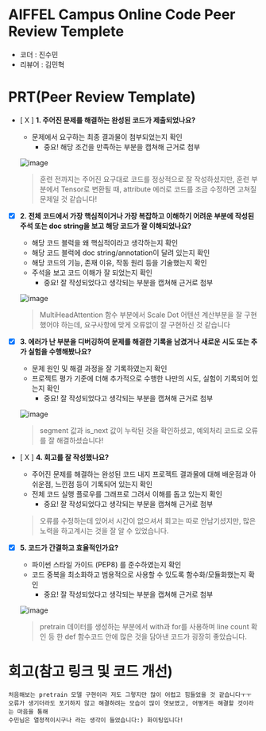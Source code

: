 # AIFFEL Campus Online Code Peer Review Templete
- 코더 : 진수민
- 리뷰어 : 김민혁


# PRT(Peer Review Template)
- [ X ]  **1. 주어진 문제를 해결하는 완성된 코드가 제출되었나요?**
    - 문제에서 요구하는 최종 결과물이 첨부되었는지 확인
        - 중요! 해당 조건을 만족하는 부분을 캡쳐해 근거로 첨부
     
    ![image](https://github.com/user-attachments/assets/4b3ba83f-3c11-4c96-9bef-ed10dc804faa)

    > 훈련 전까지는 주어진 요구대로 코드를 정상적으로 잘 작성하셨지만, 훈련 부분에서 Tensor로 변환될 때, attribute 에러로 코드를 조금 수정하면 고쳐질 문제일 것 같습니다!
    
- [X]  **2. 전체 코드에서 가장 핵심적이거나 가장 복잡하고 이해하기 어려운 부분에 작성된 
주석 또는 doc string을 보고 해당 코드가 잘 이해되었나요?**
    - 해당 코드 블럭을 왜 핵심적이라고 생각하는지 확인
    - 해당 코드 블럭에 doc string/annotation이 달려 있는지 확인
    - 해당 코드의 기능, 존재 이유, 작동 원리 등을 기술했는지 확인
    - 주석을 보고 코드 이해가 잘 되었는지 확인
        - 중요! 잘 작성되었다고 생각되는 부분을 캡쳐해 근거로 첨부

    ![image](https://github.com/user-attachments/assets/77542d6d-accc-46d5-b975-5f30987808c5)

    > MultiHeadAttention 함수 부분에서 Scale Dot 어텐션 계산부분을 잘 구현했어야 하는데, 요구사항에 맞게 오류없이 잘 구현하신 것 같습니다
        
- [X]  **3. 에러가 난 부분을 디버깅하여 문제를 해결한 기록을 남겼거나
새로운 시도 또는 추가 실험을 수행해봤나요?**
    - 문제 원인 및 해결 과정을 잘 기록하였는지 확인
    - 프로젝트 평가 기준에 더해 추가적으로 수행한 나만의 시도, 
    실험이 기록되어 있는지 확인
        - 중요! 잘 작성되었다고 생각되는 부분을 캡쳐해 근거로 첨부

    ![image](https://github.com/user-attachments/assets/c70a0074-d696-4032-8b56-bc1846082031)

    > segment 값과 is_next 값이 누락된 것을 확인하셨고, 예외처리 코드로 오류를 잘 해결하셨습니다!
        
- [ X ]  **4. 회고를 잘 작성했나요?**
    - 주어진 문제를 해결하는 완성된 코드 내지 프로젝트 결과물에 대해
    배운점과 아쉬운점, 느낀점 등이 기록되어 있는지 확인
    - 전체 코드 실행 플로우를 그래프로 그려서 이해를 돕고 있는지 확인
        - 중요! 잘 작성되었다고 생각되는 부분을 캡쳐해 근거로 첨부
     
    > 오류를 수정하는데 있어서 시간이 없으셔서 회고는 따로 안남기셨지만, 많은 노력을 하고계시는 것을 잘 알 수 있었습니다.
        
- [X]  **5. 코드가 간결하고 효율적인가요?**
    - 파이썬 스타일 가이드 (PEP8) 를 준수하였는지 확인
    - 코드 중복을 최소화하고 범용적으로 사용할 수 있도록 함수화/모듈화했는지 확인
        - 중요! 잘 작성되었다고 생각되는 부분을 캡쳐해 근거로 첨부

    ![image](https://github.com/user-attachments/assets/488a27ad-e71b-4706-b14f-503408a0f289)

    > pretrain 데이터를 생성하는 부분에서 with과 for를 사용하며 line count 확인 등 한 def 함수코드 안에 많은 것을 담아낸 코드가 굉장히 좋았습니다.

# 회고(참고 링크 및 코드 개선)
```
처음해보는 pretrain 모델 구현이라 저도 그렇지만 많이 어렵고 힘들었을 것 같습니다ㅜㅜ
오류가 생기더라도 포기하지 않고 해결하려는 모습이 많이 엿보였고, 어떻게든 해결할 것이라는 마음을 통해
수민님은 열정적이시구나 라는 생각이 들었습니다:) 화이팅입니다!
```
